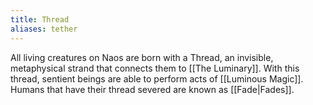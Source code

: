 ```yaml
---
title: Thread
aliases: tether
---
```


All living creatures on Naos are born with a Thread, an invisible, metaphysical strand that connects them to [[The Luminary]]. With this thread, sentient beings are able to perform acts of [[Luminous Magic]]. Humans that have their thread severed are known as [[Fade|Fades]].